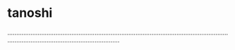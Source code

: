 # tanoshi

...........................................................................................................................................................................................